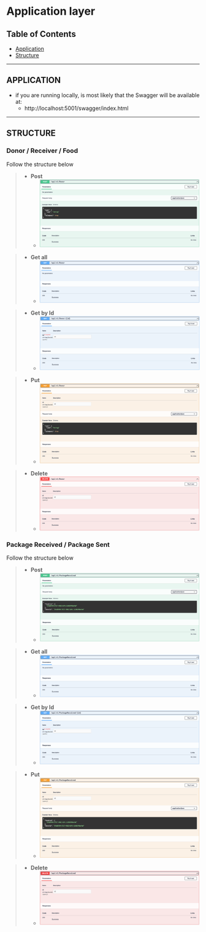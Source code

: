 # Application layer

## Table of Contents

- [Application](#application)
- [Structure](#structure)

---

## **APPLICATION**

- if you are running locally, is most likely that the Swagger will be available at:
  - http://localhost:5001/swagger/index.html

---

## **STRUCTURE**

### Donor / Receiver / Food 
Follow the structure below
>- **Post**
   >    - ![readmeimgs/EntityPost.png](readmeimgs/EntityPost.png)

>- **Get all**
   >    - ![readmeimgs/EntityGetAll.png](readmeimgs/EntityGetAll.png)

>- **Get by Id**
   >    - ![readmeimgs/EntityGetId.png](readmeimgs/EntityGetId.png)

>- **Put**
   >    - ![readmeimgs/EntityPut.png](readmeimgs/EntityPut.png)

>- **Delete**
   >    - ![readmeimgs/EntityDelete.png](readmeimgs/EntityDelete.png)


### Package Received / Package Sent
Follow the structure below
>- **Post**
   >    - ![readmeimgs/PackagePost.png](readmeimgs/PackagePost.png)

>- **Get all**
   >    - ![readmeimgs/PackageGetAll.png](readmeimgs/PackageGetAll.png)

>- **Get by Id**
   >    - ![readmeimgs/PackageGetId.png](readmeimgs/PackageGetId.png)

>- **Put**
   >    - ![readmeimgs/PackagePut.png](readmeimgs/PackagePut.png)

>- **Delete**
   >    - ![readmeimgs/PackageDelete.png](readmeimgs/PackageDelete.png)